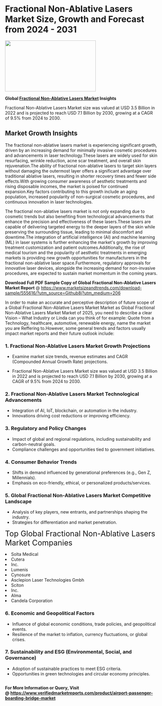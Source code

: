 <H1>Fractional Non-Ablative Lasers Market Size, Growth and Forecast from 2024 - 2031</H1><img class="aligncenter size-medium wp-image-584254" src="https://thirdeyenews.in/wp-content/uploads/2024/09/Global-Market-Research-300x168.jpeg" alt="" width="300" height="168" /><p><strong>Global&nbsp;<a href="https://www.marketsizeandtrends.com/download-sample/555616/?utm_source=Github8j?utm_medium=206">Fractional Non-Ablative Lasers Market</a> Insights</strong></p><p>Fractional Non-Ablative Lasers Market size was valued at USD 3.5 Billion in 2022 and is projected to reach USD 7.1 Billion by 2030, growing at a CAGR of 9.5% from 2024 to 2030.</p><p><h2>Market Growth Insights</h2> <p>The fractional non-ablative lasers market is experiencing significant growth, driven by an increasing demand for minimally invasive cosmetic procedures and advancements in laser technology.These lasers are widely used for skin resurfacing, wrinkle reduction, acne scar treatment, and overall skin rejuvenation.The ability of fractional non-ablative lasers to target skin layers without damaging the outermost layer offers a significant advantage over traditional ablative lasers, resulting in shorter recovery times and fewer side effects.With growing consumer awareness of aesthetic treatments and rising disposable incomes, the market is poised for continued expansion.Key factors contributing to this growth include an aging population, increased popularity of non-surgical cosmetic procedures, and continuous innovation in laser technologies.</p> <p>The fractional non-ablative lasers market is not only expanding due to cosmetic trends but also benefiting from technological advancements that enhance the precision and effectiveness of these lasers.These lasers are capable of delivering targeted energy to the deeper layers of the skin while preserving the surrounding tissue, leading to minimal discomfort and downtime.The integration of artificial intelligence (AI) and machine learning (ML) in laser systems is further enhancing the market's growth by improving treatment customization and patient outcomes.Additionally, the rise of medical tourism and the popularity of aesthetic treatments in emerging markets is providing new growth opportunities for manufacturers in the fractional non-ablative laser space.Furthermore, regulatory approvals for innovative laser devices, alongside the increasing demand for non-invasive procedures, are expected to sustain market momentum in the coming years.</p> <p><span class=""><strong>Download Full PDF Sample Copy of Global Fractional Non-Ablative Lasers Market Report</strong> @ <a href="https://www.marketsizeandtrends.com/download-sample/555616/?utm_source=Github8j?utm_medium=206" target="_blank">https://www.marketsizeandtrends.com/download-sample/555616/?utm_source=Github8j?utm_medium=206</a></span></p><p>In order to make an accurate and perceptive description of future scope of a Global&nbsp;Fractional Non-Ablative Lasers Market Market as Global&nbsp;Fractional Non-Ablative Lasers Market Market of 2025, you need to describe a clear Vision &ndash; What Industry or Linda can you think of for example: Quote from a Technology, healthcare, automotive, renewable energy, name the market you are Reffering to.However, some general trends and factors usually impact market reports and their future outlook include:</p><h3>1.&nbsp;<strong>Fractional Non-Ablative Lasers Market Growth Projections</strong></h3><ul><li>Examine market size trends, revenue estimates and CAGR (Compounded Annual Growth Rate) projections.</li><li><p>Fractional Non-Ablative Lasers Market size was valued at USD 3.5 Billion in 2022 and is projected to reach USD 7.1 Billion by 2030, growing at a CAGR of 9.5% from 2024 to 2030.</p></li></ul><h3>2.&nbsp;<strong>Fractional Non-Ablative Lasers Market Technological Advancements</strong></h3><ul><li>Integration of AI, IoT, blockchain, or automation in the industry.</li><li>Innovations driving cost reductions or improving efficiency.</li></ul><h3>3.&nbsp;<strong>Regulatory and Policy Changes</strong></h3><ul><li>Impact of global and regional regulations, including sustainability and carbon-neutral goals.</li><li>Compliance challenges and opportunities tied to government initiatives.</li></ul><h3>4.&nbsp;<strong>Consumer Behavior Trends</strong></h3><ul><li>Shifts in demand influenced by generational preferences (e.g., Gen Z, Millennials).</li><li>Emphasis on eco-friendly, ethical, or personalized products/services.</li></ul><h3>5.&nbsp;<strong>Global Fractional Non-Ablative Lasers Market Competitive Landscape</strong></h3><ul><li>Analysis of key players, new entrants, and partnerships shaping the industry.</li><li>Strategies for differentiation and market penetration.</li></ul><p data-pm-slice="1 1 []"><span style="color: inherit; font-family: inherit; font-size: 25px;">Top Global Fractional Non-Ablative Lasers Market Companies</span></p><div class="" data-test-id=""><p><li>Solta Medical</li><li> Cutera</li><li> Inc.</li><li> Lumenis</li><li> Cynosure</li><li> Asclepion Laser Technologies Gmbh</li><li> Sciton</li><li> Inc.</li><li> Alma</li><li> Candela Corporation</li></p></div><h3>6.&nbsp;<strong>Economic and Geopolitical Factors</strong></h3><ul><li>Influence of global economic conditions, trade policies, and geopolitical events.</li><li>Resilience of the market to inflation, currency fluctuations, or global crises.</li></ul><h3>7.&nbsp;<strong>Sustainability and ESG (Environmental, Social, and Governance)</strong></h3><ul><li>Adoption of sustainable practices to meet ESG criteria.</li><li>Opportunities in green technologies and circular economy principles.</li></ul><h2><strong style="font-size: 14px;">For More Information or Query, Visit @&nbsp;</strong><a style="background-color: #ffffff; font-size: 14px;" href="https://www.marketsizeandtrends.com/report/fractional-non-ablative-lasers-market/" target="_blank">https://www.verifiedmarketreports.com/product/airport-passenger-boarding-bridge-market</a></h2>
